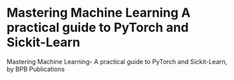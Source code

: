 # Mastering Machine Learning A practical guide to PyTorch and Sickit-Learn
Mastering Machine Learning- A practical guide to PyTorch and Sickit-Learn, by BPB Publications
